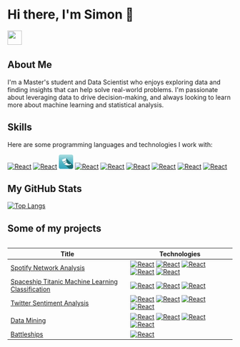 # Hi there, I'm Simon 👋

<a href="https://www.linkedin.com/in/simonweigold/" target="_blank" rel="noreferrer"><img src="https://raw.githubusercontent.com/danielcranney/readme-generator/main/public/icons/socials/linkedin.svg" width="32" height="32" /></a>

## About Me
I'm a Master's student and Data Scientist who enjoys exploring data and finding insights that can help solve real-world problems. I'm passionate about leveraging data to drive decision-making, and always looking to learn more about machine learning and statistical analysis.

<!--
<p align="left">
  <span style="display: inline-block; vertical-align: top;">I'm a Master's student and Data Scientist who enjoys exploring data and finding insights that can help solve real-world problems. I'm passionate about leveraging data to drive decision-making, and always looking to learn more about machine learning and statistical analysis.</span>
  <span style="display: inline-block; vertical-align: top;"><img src="https://camo.githubusercontent.com/c1dcb74cc1c1835b1d716f5051499a2814c683c806b15f04b0eba492863703e9/68747470733a2f2f63646e2e6472696262626c652e636f6d2f75736572732f3733303730332f73637265656e73686f74732f363538313234332f6176656e746f2e676966" width="100"></span>
</p>
-->
## Skills

Here are some programming languages and technologies I work with:

<p align="left">
<a href="https://www.r-project.org/" target="_blank" rel="noreferrer"><img src="https://www.r-project.org/Rlogo.png" width="36" height="36" alt="React" /></a>
<a href="https://www.python.org/" target="_blank" rel="noreferrer"><img src="https://github.com/yurijserrano/Github-Profile-Readme-Logos/blob/master/programming%20languages/python.svg" width="36" height="36" alt="React" /></a>
<a href="https://flask.palletsprojects.com/en/3.0.x/" target="_blank" rel="noreferrer"><img src="https://github.com/simonweigold/simonweigold/blob/main/imgs/flask.png" width="32" height="32" alt="React" /></a>
<!--
<a href="https://www.ibm.com/de-de/products/spss-statistics" target="_blank" rel="noreferrer"><img src="https://freepngimg.com/thumb/ibm/74720-statistics-ibm-analysis-spss-data-modeler.png" width="36" height="36" alt="React" /></a>
<a href="https://code.visualstudio.com/" target="_blank" rel="noreferrer"><img src="https://github.com/yurijserrano/Github-Profile-Readme-Logos/blob/master/text%20editors/vscode.svg" width="36" height="36" alt="React" /></a>
-->
<a href="https://developer.mozilla.org/en-US/docs/Glossary/HTML5" target="_blank" rel="noreferrer"><img src="https://github.com/yurijserrano/Github-Profile-Readme-Logos/blob/master/others/html.svg" width="36" height="36" alt="React" /></a>
<a href="https://developer.mozilla.org/en-US/docs/Web/CSS" target="_blank" rel="noreferrer"><img src="https://github.com/yurijserrano/Github-Profile-Readme-Logos/blob/master/others/css.svg" width="36" height="36" alt="React" /></a>
<a href="https://developer.mozilla.org/en-US/docs/Web/JavaScript" target="_blank" rel="noreferrer"><img src="https://github.com/yurijserrano/Github-Profile-Readme-Logos/blob/master/programming%20languages/javascript.svg" width="36" height="36" alt="React" /></a>
<!--
<a href="https://www.json.org/json-de.html" target="_blank" rel="noreferrer"><img src="https://github.com/yurijserrano/Github-Profile-Readme-Logos/blob/master/others/json.svg" width="36" height="36" alt="React" /></a>
-->
<a href="https://git-scm.com/" target="_blank" rel="noreferrer"><img src="https://git-scm.com/images/logos/downloads/Git-Icon-1788C.svg" width="36" height="36" alt="React" /></a>
<!--
<a href="https://obsidian.md/" target="_blank" rel="noreferrer"><img src="https://upload.wikimedia.org/wikipedia/commons/6/60/Obsidian_software_logo.svg" width="36" height="36" alt="React" /></a>
-->
<a href="https://www.postgresql.org/" target="_blank" rel="noreferrer"><img src="https://upload.wikimedia.org/wikipedia/commons/2/29/Postgresql_elephant.svg" width="36" height="36" alt="React" /></a>
<a href="https://azure.microsoft.com/" target="_blank" rel="noreferrer"><img src="https://upload.wikimedia.org/wikipedia/commons/f/fa/Microsoft_Azure.svg" width="36" height="36" alt="React" /></a>
<!--
<a href="https://jupyter.org/" target="_blank" rel="noreferrer"><img src="https://upload.wikimedia.org/wikipedia/commons/3/38/Jupyter_logo.svg" width="36" height="36" alt="React" /></a>
<a href="https://www.usebruno.com/" target="_blank" rel="noreferrer"><img src="https://raw.githubusercontent.com/usebruno/bruno/main/assets/images/logo-transparent.png" width="36" height="36" alt="React" /></a>
<a href="https://www.docker.com/" target="_blank" rel="noreferrer"><img src="https://cdn.worldvectorlogo.com/logos/docker.svg" width="36" height="36" alt="React" /></a>
-->


## My GitHub Stats

[![Top Langs](https://github-readme-stats.vercel.app/api/top-langs/?username=simonweigold&layout=compact&bg_color=000000&text_color=ffffff&hide_border=true&hide=html&langs_count=10&&size_weight=0.5&count_weight=0.5)](https://github.com/anuraghazra/github-readme-stats)

## Some of my projects
<table>
<tr>

|Title | Technologies|
|--|--|
| [Spotify Network Analysis](https://github.com/simonweigold/spotify-charts-network) | <a href="https://developer.spotify.com/documentation/web-api" target="_blank" rel="noreferrer"><img src="https://upload.wikimedia.org/wikipedia/commons/1/19/Spotify_logo_without_text.svg" width="36" height="36" alt="React" /></a> <a href="https://igraph.org/" target="_blank" rel="noreferrer"><img src="https://avatars.githubusercontent.com/u/3735184?s=280&v=4" width="36" height="36" alt="React" /></a> <a href="https://gephi.org/" target="_blank" rel="noreferrer"><img src="https://infoactivismo.org/wp-content/uploads/2012/12/Screenshot-2019-09-23-at-15.47.06.png" width="36" height="36" alt="React" /></a> <a href="https://glmnet.stanford.edu/articles/glmnet.html" target="_blank" rel="noreferrer"><img src="https://glmnet.stanford.edu/reference/figures/logo.png" width="36" height="36" alt="React" /></a> <a href="https://topepo.github.io/caret/" target="_blank" rel="noreferrer"><img src="https://machinelearningmastery.com/wp-content/uploads/2014/09/Caret-package-in-R.png" width="36" height="36" alt="React" /></a> |
| [Spaceship Titanic Machine Learning Classification](https://github.com/simonweigold/spaceship-titanic) | <a href="https://www.tidymodels.org/" target="_blank" rel="noreferrer"><img src="https://tidymodels.tidymodels.org/logo.png" width="36" height="36" alt="React" /></a> <a href="https://www.tidyverse.org/" target="_blank" rel="noreferrer"><img src="https://tidyverse.tidyverse.org/logo.png" width="36" height="36" alt="React" /></a> <a href="https://ggplot2.tidyverse.org/" target="_blank" rel="noreferrer"><img src="https://ggplot2.tidyverse.org/logo.png" width="36" height="36" alt="React" /></a> |
| [Twitter Sentiment Analysis](https://github.com/simonweigold/twitter-sentiment-analysis) | <a href="https://www.nltk.org/_modules/nltk/sentiment/vader.html" target="_blank" rel="noreferrer"><img src="https://miro.medium.com/v2/resize:fit:4800/0*zKRz1UgqpOZ4bvuA" width="36" height="36" alt="React" /></a> <a href="https://huggingface.co/cardiffnlp/twitter-roberta-base-sentiment" target="_blank" rel="noreferrer"><img src="https://huggingface.co/front/assets/huggingface_logo-noborder.svg" width="36" height="36" alt="React" /></a> <a href="https://ggplot2.tidyverse.org/" target="_blank" rel="noreferrer"><img src="https://ggplot2.tidyverse.org/logo.png" width="36" height="36" alt="React" /></a> <a href="https://www.tidyverse.org/" target="_blank" rel="noreferrer"><img src="https://tidyverse.tidyverse.org/logo.png" width="36" height="36" alt="React" /></a> |
| [Data Mining](https://github.com/simonweigold/data-mining-capstone-project) | <a href="https://developer.mozilla.org/en-US/docs/Web/HTTP?retiredLocale=de" target="_blank" rel="noreferrer"><img src="https://upload.wikimedia.org/wikipedia/commons/5/5b/HTTP_logo.svg" width="36" height="36" alt="React" /></a> <a href="https://ggplot2.tidyverse.org/" target="_blank" rel="noreferrer"><img src="https://ggplot2.tidyverse.org/logo.png" width="36" height="36" alt="React" /></a> <a href="https://www.tidyverse.org/" target="_blank" rel="noreferrer"><img src="https://tidyverse.tidyverse.org/logo.png" width="36" height="36" alt="React" /></a> <a href="https://rmarkdown.rstudio.com/" target="_blank" rel="noreferrer"><img src="https://ulyngs.github.io/rmarkdown-workshop/slides/figures/rmarkdown.png" width="36" height="36" alt="React" /></a> |
| [Battleships](https://github.com/simonweigold/battleships) | <a href="https://www.python.org/" target="_blank" rel="noreferrer"><img src="https://github.com/yurijserrano/Github-Profile-Readme-Logos/blob/master/programming%20languages/python.svg" width="36" height="36" alt="React" /></a> |

</td>

<!--
<a href="https://github.com/" target="_blank" rel="noreferrer"><img src="https://github.com/yurijserrano/Github-Profile-Readme-Logos/blob/master/cloud/github.svg" width="36" height="36" alt="React" /></a>
- ![SQL](https://img.shields.io/badge/-SQL-4479A1?style=flat-square&logo=MySQL&logoColor=white)
- [![HTML](https://img.shields.io/badge/-HTML-E34F26?style=flat-square&logo=HTML5&logoColor=white)]()
<a href="https://pytorch.org/" target="_blank" rel="noreferrer"><img src="https://pytorch.org/assets/images/pytorch-logo.png" width="36" height="36" alt="React" /></a>
<a href="https://www.tensorflow.org/" target="_blank" rel="noreferrer"><img src="https://upload.wikimedia.org/wikipedia/commons/2/2d/Tensorflow_logo.svg" width="36" height="36" alt="React" /></a>

[![Top Langs](https://github-readme-stats.vercel.app/api/top-langs/?username=simonweigold&layout=compact&bg_color=000000&text_color=ffffff&hide_border=true&hide=html&langs_count=10&&size_weight=0.5&count_weight=0.5)](https://github.com/anuraghazra/github-readme-stats)

<a href="http://www.github.com/simonweigold"><img src="https://github-readme-stats.vercel.app/api?username=simonweigold&show_icons=true&hide=contribs&count_private=true&title_color=0891b2&text_color=ffffff&icon_color=0891b2&bg_color=1c1917&hide_border=true&show_icons=true" alt="Simon Weigold's GitHub stats" /></a>


## Projects

Here are some projects I've worked on:

- [Project 1](Link to project)
- [Project 2](Link to project)

## Contact Me

You can reach me at simon.weigold@stud.unilu.ch or connect with me on [LinkedIn](Your LinkedIn URL).
-->

<!--
**simonweigold/simonweigold** is a ✨ _special_ ✨ repository because its `README.md` (this file) appears on your GitHub profile.

Here are some ideas to get you started:

- 🔭 I’m currently working on ...
- 🌱 I’m currently learning ...
- 👯 I’m looking to collaborate on ...
- 🤔 I’m looking for help with ...
- 💬 Ask me about ...
- 📫 How to reach me: ...
- 😄 Pronouns: ...
- ⚡ Fun fact: ...
-->
